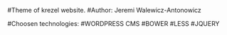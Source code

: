 #Theme of krezel website.
#Author: Jeremi Walewicz-Antonowicz

#Choosen technologies:
#WORDPRESS CMS
#BOWER
#LESS
#JQUERY